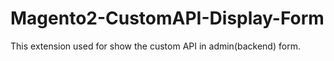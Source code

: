 # Magento2-CustomAPI-Display-Form
This extension used for show the custom API in admin(backend) form.
